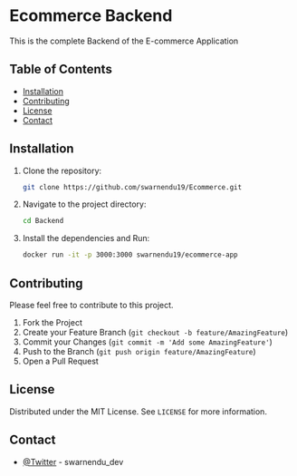  # Ecommerce Backend

This is the complete Backend of the E-commerce Application

## Table of Contents

- [Installation](#installation)
- [Contributing](#contributing)
- [License](#license)
- [Contact](#contact)

## Installation

1. Clone the repository:
    ```bash
    git clone https://github.com/swarnendu19/Ecommerce.git
    ```

2. Navigate to the project directory:
    ```bash
    cd Backend
    ```

3. Install the dependencies and Run:
    ```bash
    docker run -it -p 3000:3000 swarnendu19/ecommerce-app
    ```

 

## Contributing

Please feel free to contribute to this project.

1. Fork the Project
2. Create your Feature Branch (`git checkout -b feature/AmazingFeature`)
3. Commit your Changes (`git commit -m 'Add some AmazingFeature'`)
4. Push to the Branch (`git push origin feature/AmazingFeature`)
5. Open a Pull Request

## License

Distributed under the MIT License. See `LICENSE` for more information.

## Contact

  - [@Twitter](https://x.com/swarnendu_dev) - swarnendu_dev

